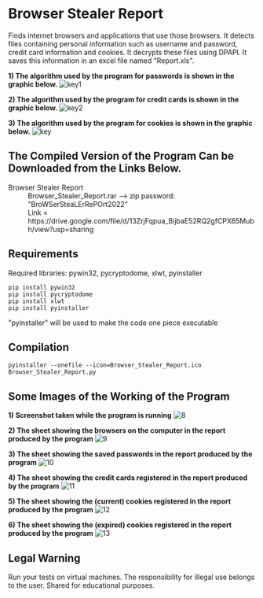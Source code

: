 
# Browser Stealer Report
Finds internet browsers and applications that use those browsers. It detects files containing personal information such as username and password, credit card information and cookies. It decrypts these files using DPAPI. It saves this information in an excel file named "Report.xls".

**1) The algorithm used by the program for passwords is shown in the graphic below.**
![key1](https://user-images.githubusercontent.com/71177413/166139625-fd15d6ea-6355-4a80-ae83-15b6437b54e5.JPG)

**2) The algorithm used by the program for credit cards is shown in the graphic below.**
![key2](https://user-images.githubusercontent.com/71177413/166139633-a23d31a5-d098-440d-ba6b-ae36995777b7.JPG)

**3) The algorithm used by the program for cookies is shown in the graphic below.**
![key](https://user-images.githubusercontent.com/71177413/166139637-b07e629a-f7b4-41e4-b8d1-5c4f893e0e83.JPG)


The Compiled Version of the Program Can be Downloaded from the Links Below.
---
<dl>
  <dt> Browser Stealer Report
  <dd>
  <dd> Browser_Stealer_Report.rar --> zip password: "BroWSerSteaLErRePOrt2022"
  <dd> Link = https://drive.google.com/file/d/13ZrjFqpua_BijbaE52RQ2gfCPX65Mubh/view?usp=sharing
</dl>


Requirements
---
Required libraries:  pywin32, pycryptodome, xlwt, pyinstaller

```
pip install pywin32
pip install pycryptodome
pip install xlwt
pip install pyinstaller
```


"pyinstaller" will be used to make the code one piece executable


Compilation
---

```
pyinstaller --onefile --icon=Browser_Stealer_Report.ico Browser_Stealer_Report.py
```

Some Images of the Working of the Program
---

**1) Screenshot taken while the program is running**
![8](https://user-images.githubusercontent.com/71177413/166138985-cb48fcaf-d89c-4fa2-9f46-54609f54e5b0.JPG)


**2) The sheet showing the browsers on the computer in the report produced by the program**
![9](https://user-images.githubusercontent.com/71177413/166139105-d420cdad-12be-4426-84ea-ff3021501be0.JPG)


**3) The sheet showing the saved passwords in the report produced by the program**
![10](https://user-images.githubusercontent.com/71177413/166139197-93fe17b8-eed2-473a-8f51-d2ce4d8d18e4.JPG)



**4) The sheet showing the credit cards registered in the report produced by the program**
![11](https://user-images.githubusercontent.com/71177413/166139251-5e006a71-d077-4de5-a4af-d29a0a2a0c19.JPG)


**5) The sheet showing the (current) cookies registered in the report produced by the program**
![12](https://user-images.githubusercontent.com/71177413/166139280-01179ffd-fb96-4db8-bfc2-f72532f8c22c.JPG)


**6) The sheet showing the (expired) cookies registered in the report produced by the program**
![13](https://user-images.githubusercontent.com/71177413/166139310-fe79c485-25ee-4fbc-b626-2fcbc4d222a6.JPG)


Legal Warning
---
Run your tests on virtual machines. The responsibility for illegal use belongs to the user. Shared for educational purposes.
